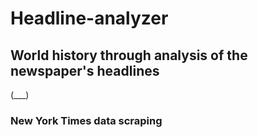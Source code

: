 # Headline-analyzer
## World history through analysis of the newspaper's headlines
(___)
### New York Times data scraping 

